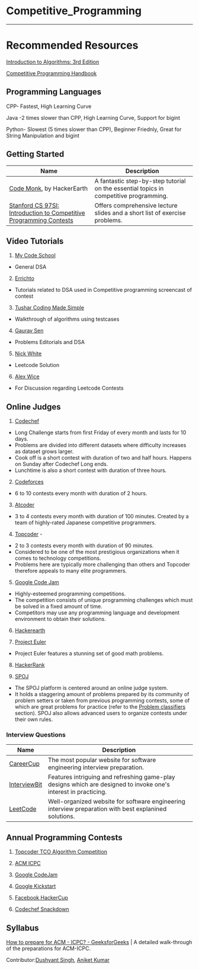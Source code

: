 Competitive_Programming
===================

- - - - 
# Recommended Resources #

  [Introduction to Algorithms: 3rd Edition](https://drive.google.com/file/d/1v7LE_C5JRj1iSYfA3tQ8x4hKYY7kut9c/view?usp=sharing "Introduction To Algorithm")

  [Competitive Programming Handbook](https://drive.google.com/file/d/1ZXkZpD4wor3UFezNjCYffuzvrU6awF83/view?usp=sharing "Competitive Programming Handbook")

## Programming Languages ##
CPP- Fastest, High Learning Curve

Java -2 times slower than CPP, High Learning Curve, Support for bigint

Python- Slowest (5 times slower than CPP), Beginner Friednly, Great for String Manipulation and bigint
   
    
## Getting Started
| Name | Description |
| --- | --- |
| [Code Monk](https://www.hackerearth.com/practice/codemonk/), by HackerEarth | A fantastic step-by-step tutorial on the essential topics in competitive programming. |
| [Stanford CS 97SI: Introduction to Competitive Programming Contests](http://web.stanford.edu/class/cs97si/) | Offers comprehensive lecture slides and a short list of exercise problems. |

## Video Tutorials ##
  
1.  [My Code School]( https://www.youtube.com/user/mycodeschool "My Code School")
* General DSA

2.  [Errichto]( https://www.youtube.com/channel/UCBr_Fu6q9iHYQCh13jmpbrg "Errichto")
* Tutorials related to DSA used in Competitive programming screencast of contest

3.  [Tushar Coding Made Simple]( https://www.youtube.com/user/tusharroy2525 "Tushar Coding Made Simple")
* Walkthrough of algorithms using testcases

4.  [Gaurav Sen]( https://www.youtube.com/channel/UCRPMAqdtSgd0Ipeef7iFsKw "Gaurav Sen")
*  Problems Editorials and DSA

5.  [Nick White]( https://www.youtube.com/channel/UC1fLEeYICmo3O9cUsqIi7HA "Nick White")
* Leetcode Solution

6.  [Alex Wice]( https://www.twitch.tv/alexwice "Alex Wice")
* For Discussion regarding Leetcode Contests
  
  
## Online Judges ##

1.  [Codechef]( https://www.codechef.com/ "Codechef")

  * Long Challenge starts from first Friday of every month and lasts for 10 days. 
  * Problems are divided into different datasets where difficulty increases as dataset grows larger.
  * Cook off is a short contest with duration of two and half hours. Happens on Sunday after Codechef Long ends.
  * Lunchtime is also a short contest with duration of three hours.
  
2.  [Codeforces]( https://codeforces.com/ "Codeforces")
* 6 to 10 contests every month with duration of 2 hours.

3.  [Atcoder]( https://atcoder.jp/ "Atcoder")
* 3 to 4 contests every month with duration of 100 minutes. Created by a team of highly-rated Japanese competitive     programmers.

4.  [Topcoder](https://www.topcoder.com/) - 
* 2 to 3 contests every month with duration of 90 minutes. 
* Considered to be one of the most prestigious organizations when it comes to technology competitions.
* Problems here are typically more challenging than others and Topcoder therefore appeals to many elite programmers.

5.  [Google Code Jam](https://code.google.com/codejam/)
* Highly-esteemed programming competitions.
* The competition consists of unique programming challenges which must be solved in a fixed amount of time. 
* Competitors may use any programming language and development environment to obtain their solutions. 


6.  [Hackerearth](https://www.hackerearth.com/)

7.  [Project Euler](https://projecteuler.net/) 
* Project Euler features a stunning set of good math problems.

8.  [HackerRank](https://www.hackerrank.com)


9.  [SPOJ](https://www.spoj.com/)
* The SPOJ platform is centered around an online judge system. 
* It holds a staggering amount of problems prepared by its community of problem setters or taken from previous programming contests, some of which are great problems for practice (refer to the [Problem classifiers](#problem-classifiers) section). SPOJ also allows advanced users to organize contests under their own rules.



### Interview Questions
| Name | Description |
| --- | --- |
| [CareerCup](https://www.careercup.com) | The most popular website for software engineering interview preparation. | 
| [InterviewBit](https://www.interviewbit.com) | Features intriguing and refreshing game-play designs which are designed to invoke one's interest in practicing. |
| [LeetCode](https://leetcode.com) | Well-organized website for software engineering interview preparation with best explanined solutions.  |


## Annual Programming Contests ##
1.  [Topcoder TCO Algorithm Competition](https://tco20.topcoder.com/competition-overview/algorithm/algorithm-rules)

2.  [ACM ICPC](https://icpc.global/)

3.  [Google CodeJam](https://codingcompetitions.withgoogle.com/codejam)

4.  [Google Kickstart](https://codingcompetitions.withgoogle.com/kickstart)

5.  [Facebook HackerCup](https://www.facebook.com/codingcompetitions/hacker-cup)

6.  [Codechef Snackdown](https://www.codechef.com/snackdown)

## Syllabus
[How to prepare for ACM - ICPC? - GeeksforGeeks](https://www.geeksforgeeks.org/how-to-prepare-for-acm-icpc/) | A detailed walk-through of the preparations for ACM-ICPC. 

Contributor:[Dushyant Singh](https://github.com/dush1729), [Aniket Kumar](www.cmmon.co)
